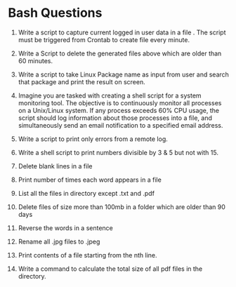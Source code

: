 # Bash Questions

1. Write a script to capture current logged in user data in a file . The script must be triggered from Crontab to create file every minute.

2. Write a Script to delete the generated files above which are older than 60 minutes.

3. Write a script to take Linux Package name as input from user and search that package and print the result on screen.

4. Imagine you are tasked with creating a shell script for a system monitoring tool. The objective is to continuously monitor all processes on a Unix/Linux system. If any process exceeds 60% CPU usage, the script should log information about those processes into a file, and simultaneously send an email notification to a specified email address.

5. Write a script to print only errors from a remote log.

6. Write a shell script to print numbers divisible by 3 & 5 but not with 15.

7. Delete blank lines in a file

8. Print number of times each word appears in a file

9. List all the files in directory except .txt and .pdf

10. Delete files of size more than 100mb in a folder which are older than 90 days

11. Reverse the words in a sentence

12. Rename all .jpg files to .jpeg

13. Print contents of a file starting from the nth line.

14. Write a command to calculate the total size of all pdf files in the directory.